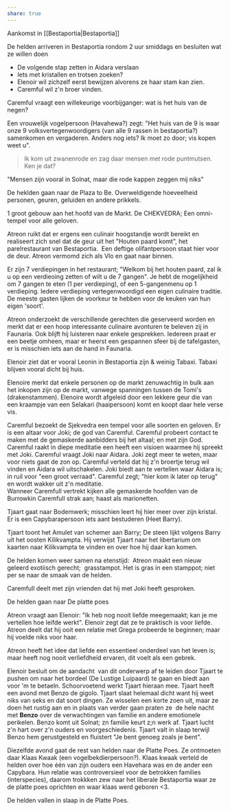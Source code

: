 ```yaml
---
share: true
---
```

Aankomst in [[Bestaportia|Bestaportia]]

De helden arriveren in Bestaportia rondom 2 uur smiddags en besluiten wat ze willen doen  
  
- De volgende stap zetten in Aidara verslaan  
- Iets met kristallen en trotsen zoeken?  
- Elenoir wil zichzelf eerst bewijzen alvorens ze haar stam kan zien.  
- Caremful wil z'n broer vinden.  
  
Caremful vraagt een willekeurige voorbijganger: wat is het huis van de negen?  
  
Een vrouwelijk vogelpersoon (Havahewa?) zegt: "Het huis van de 9 is waar onze 9 volksvertegenwoordigers (van alle 9 rassen in bestaportia?) samenkomen en vergaderen. Anders nog iets? Ik moet zo door; vis kopen weet u".  
  
> Ik kom uit zwanenrode en zag daar mensen met rode puntmutsen. Ken je dat?  
  
"Mensen zijn vooral in Solnat, maar die rode kappen zeggen mij niks"  
  
De heklden gaan naar de Plaza to Be. Overweldigende hoeveelheid personen, geuren, geluiden en andere prikkels.  
  
1 groot gebouw aan het hoofd van de Markt. De CHEKVEDRA; Een omni-tempel voor alle geloven.  
  
Atreon ruikt dat er ergens een culinair hoogstandje wordt bereikt en realiseert zich snel dat de geur uit het "Houten paard komt", het parelrestaurant van Bestaportia.  Een deftige olifantpersoon staat hier voor de deur. Atreon vermomd zich als Vlo en gaat naar binnen.  
  
Er zijn 7 verdiepingen in het restaurant; "Welkom bij het houten paard, zal ik u op een verdieoing zetten of wilt u de 7 gangen". Je hebt de mogelijkheid om 7 gangen te eten (1 per verdieping), of een 5-gangenmenu op 1 verdieping. Iedere verdieping vertegenwoordigd een eigen culinaire traditie. De meeste gasten lijken de voorkeur te hebben voor de keuken van hun eigen 'soort'.  
  
Atreon onderzoekt de verschillende gerechten die geserveerd worden en merkt dat er een hoop interessante culinaire avonturen te beleven zij in Faunaria. Ook blijft hij luisteren naar enkele gesprekken. Iedereen praat er een beetje omheen, maar er heerst een gespannen sfeer bij de tafelgasten, er is misschien iets aan de hand in Faunaria.  
  
  
Elenoir ziet dat er vooral Leonin in Bestaportia zijn & weinig Tabaxi. Tabaxi blijven vooral dicht bij huis.  
  
Elenoire merkt dat enkele personen op de markt zenuwachtig in bulk aan het inkopen zijn op de markt, vanwege spanningen tussen de Tomi's (drakenstammen). Elenoire wordt afgeleid door een lekkere geur die van een kraampje van een Selakari (haaipersoon) komt en koopt daar hele verse vis.  
  
Caremful bezoekt de Sjekvedra een tempel voor alle soorten en geloven. Er is een altaar voor Joki; de god van Caremful. Caremful probeert contact te maken met de gemaskerde aanbidders bij het altaal; en met zijn God. Caremful raakt in diepe meditatie een heeft een visioen waarmee hij spreekt met Joki. Caremful vraagt Joki naar Aidara. Joki zegt meer te weten, maar voor niets gaat de zon op. Caremful verteld dat hij z'n broertje terug wil vinden en Aidara wil uitschakelen. Joki biedt aan te vertellen waar Aidara is; in ruil voor "een groot verraad". Caremful zegt; "hier kom ik later op terug" en wordt wakker uit z'n meditatie.  
Wanneer Caremfull vertrekt kijken alle gemaskerde hoofden van de Burrowkin Caremfull strak aan; haast als marionetten.  
  
Tjaart gaat naar Bodemwerk; misschien leert hij hier meer over zijn kristal. Er is een Capybarapersoon iets aant bestuderen (Heet Barry).  
  
Tjaart toont het Amulet van schemer aan Barry; De steen lijkt volgens Barry uit het oosten Kilikvampta. Hij verwijst Tjaart naar het libertarium om kaarten naar Kilikvampta te vinden en over hoe hij daar kan komen.  
  
De helden komen weer samen na etenstijd:  Atreon maakt een nieuw geleerd exotiisch gerecht;  grasstampot. Het is gras in een stamppot; niet per se naar de smaak van de helden.  
  
Caremfull deelt met zijn vrienden dat hij met Joki heeft gesproken.  
  
De helden gaan naar De platte poes  
  
Atreon vraagt aan Elenoir: "Ik heb nog nooit liefde meegemaakt; kan je me vertellen hoe leifde werkt". Elenoir zegt dat ze te praktisch is voor liefde. Atreon deelt dat hij ooit een relatie met Grega probeerde te beginnen; maar hij voelde niks voor haar.  
  
Atreon heeft het idee dat liefde een essentieel onderdeel van het leven is; maar heeft nog nooit verliefdheid ervaren, dit voelt als een gebrek.  
  
Elenoir besluit om de aandacht  van dit onderwerp af te leiden door Tjaart te pushen om naar het bordeel (De Lustige Luipaard) te gaan en biedt aan voor 'm te betaeln. Schoorvoetend werkt Tjaart hieraan mee. Tjaart heeft een avond met Benzo de gigolo. Tjaart slaat helemaal dicht want hij weet niks van seks en dat soort dingen. Ze wisselen een korte zoen uit, maar ze doen het rustig aan en in plaats van verder gaan praten ze  de hele nacht met **Benzo** over de verwachtingen van familie en andere emotionele perikelen. Benzo komt uit Solnat; zn familie keurt z;n werk af. Tjaart lucht z'n hart over z'n ouders en voorgeschiedenis. Tjaart valt in slaap terwijl Benzo hem gerustgesteld en fluistert "Je bent genoeg zoals je bent".  
  
Diezelfde avond gaat de rest van helden naar de Platte Poes. Ze ontmoeten daar Klaas Kwaak (een vogelbekdierpersoon?). Klaas kwaak verteld de helden over hoe één van zijn ouders een Havehara was en de ander een Capybara. Hun relatie was controversieel voor de betrokken families (interspecies), daarom trokkken zew naar het liberale Bestaportia waar ze de platte poes oprichten en waar klaas werd geboren <3.  
  
De helden vallen in slaap in de Platte Poes.